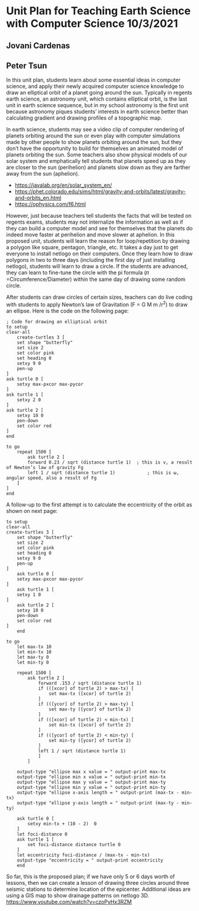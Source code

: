 # Unit Plan for Teaching Earth Science with Computer Science   10/3/2021

## Jovani Cardenas

## Peter Tsun

In this unit plan, students learn about some essential ideas in computer science, and apply their newly acquired computer science knowledge to draw an elliptical orbit of a planet going around the sun. Typically in regents earth science, an astronomy unit, which contains elliptical orbit, is the last unit in earth science sequence, but in my school astronomy is the first unit because astronomy piques students’ interests in earth science better than calculating gradient and drawing profiles of a topographic map.

In earth science, students may see a video clip of computer rendering of planets orbiting around the sun or even play with computer simulations made by other people to show planets orbiting around the sun, but they don’t have the opportunity to build for themselves an animated model of planets orbiting the sun. Some teachers also show physical models of our solar system and emphatically tell students that planets speed up as they are closer to the sun (perihelion)  and planets slow down as they are farther away from the sun (aphelion).

 * https://javalab.org/en/solar_system_en/
 * https://phet.colorado.edu/sims/html/gravity-and-orbits/latest/gravity-and-orbits_en.html
 * https://ophysics.com/f6.html

However, just because teachers tell students the facts that will be tested on regents exams, students may not internalize the information as well as if they can build a computer model and see for themselves that the planets do indeed move faster at perihelion and move slower at aphelion. In this proposed unit, students will learn the reason for loop/repetition by drawing a polygon like square, pentagon, triangle, etc. It takes a day just to get everyone to install netlogo on their computers. Once they learn how to draw polygons in two to three days (including the first day of just installing netlogo), students will learn to draw a circle. If the students are advanced, they can learn to fine-tune the circle with the pi formula (𝜋 =Circumference/Diameter)
within the same day of drawing some random circle.

After students can draw circles of certain sizes, teachers can do live coding with students to
apply Newton’s law of Gravitation (F = G M m /r<sup>2</sup>) to draw an ellipse. Here is the code on the following page:







    ; Code for drawing an elliptical orbit
    to setup
    clear-all
        create-turtles 3 [
        set shape "butterfly"
        set size 2
        set color pink
        set heading 0
        setxy 9 0
        pen-up
    ]
    ask turtle 0 [
        setxy max-pxcor max-pycor
    ]
    ask turtle 1 [
        setxy 2 0
    ]
    ask turtle 2 [
        setxy 10 0
        pen-down
        set color red
    ]
    end

    to go
        repeat 1500 [
            ask turtle 2 [
            forward 0.23 / sqrt (distance turtle 1)  ; this is v, a result of Newton’s law of gravity Fg
            left 1 / sqrt (distance turtle 1)            ; this is ⍵, angular speed, also a result of Fg
        ]
    ]
    end

A follow-up to the first attempt is to calculate the eccentricity of the orbit as shown on next page:










    to setup
    clear-all
    create-turtles 3 [
        set shape "butterfly"
        set size 2
        set color pink
        set heading 0
        setxy 9 0
        pen-up
    ]
        ask turtle 0 [
        setxy max-pxcor max-pycor
    ]
        ask turtle 1 [
        setxy 1 0
    ]
        ask turtle 2 [
        setxy 10 0
        pen-down
        set color red
    ]
        end

    to go
        let max-tx 10
        let min-tx 10
        let max-ty 0
        let min-ty 0

        repeat 1500 [
            ask turtle 2 [
                forward .153 / sqrt (distance turtle 1)
                if (([xcor] of turtle 2) > max-tx) [
                    set max-tx ([xcor] of turtle 2)
                ]
                if (([ycor] of turtle 2) > max-ty) [
                    set max-ty ([ycor] of turtle 2)
                ]
                if (([xcor] of turtle 2) < min-tx) [
                    set min-tx ([xcor] of turtle 2)
                ]
                if (([ycor] of turtle 2) < min-ty) [
                    set min-ty ([ycor] of turtle 2)
                ]
                left 1 / sqrt (distance turtle 1)
                ]
            ]

        output-type "ellipse max x value = " output-print max-tx
        output-type "ellipse min x value = " output-print min-tx
        output-type "ellipse max y value = " output-print max-ty
        output-type "ellipse min y value = " output-print min-ty
        output-type "ellipse x-axis length = " output-print (max-tx - min-tx)
        output-type "ellipse y-axis length = " output-print (max-ty - min-ty)

        ask turtle 0 [
            setxy min-tx + (10 - 2)  0
        ]
        let foci-distance 0
        ask turtle 1 [
            set foci-distance distance turtle 0
        ]
        let eccentricity foci-distance / (max-tx - min-tx)
        output-type "eccentricity = " output-print eccentricity
        end

So far, this is the proposed plan; if we have only 5 or 6 days worth of lessons, then we can create a lesson of drawing three circles around three seismic stations to determine location of the epicenter. Additional ideas are using a GIS map to show drainage patterns on netlogo 3D.  
https://www.youtube.com/watch?v=czoPyHx3RZM
